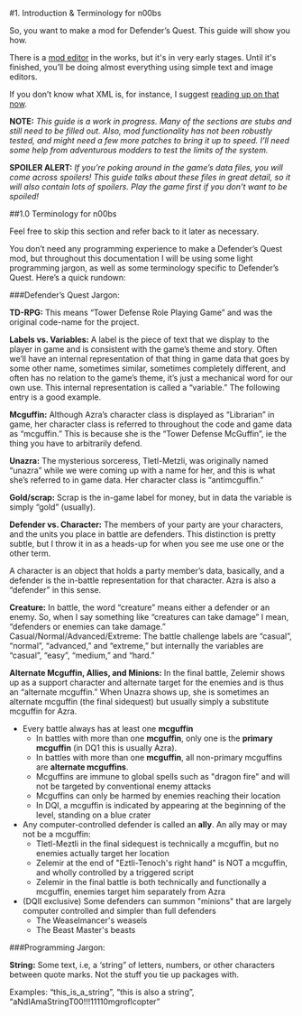 #1. Introduction & Terminology for n00bs

So, you want to make a mod for Defender’s Quest. This guide will show you how.

There is a [mod editor](https://github.com/Autoquark/dq1-unofficial-mod-editor) in the works, but it's in very early stages.
Until it's finished, you’ll be doing almost everything using simple text and image editors.

If you don’t know what XML is, for instance, I suggest [reading up on that now](https://steamcommunity.com/linkfilter/?url=http://en.wikipedia.org/wiki/XML).

**NOTE:**
*This guide is a work in progress. Many of the sections are stubs and still need to be filled out. Also, mod functionality has not been robustly tested, and might need a few more patches to bring it up to speed. I’ll need some help from adventurous modders to test the limits of the system.*

**SPOILER ALERT:**
*If you’re poking around in the game’s data files, you will come across spoilers! This guide talks about these files in great detail, so it will also contain lots of spoilers. Play the game first if you don’t want to be spoiled!*

##1.0 Terminology for n00bs

Feel free to skip this section and refer back to it later as necessary.

You don’t need any programming experience to make a Defender’s Quest mod, but throughout this documentation I will be using some light programming jargon, as well as some terminology specific to Defender’s Quest. Here’s a quick rundown:

###Defender’s Quest Jargon:

**TD-RPG:**
This means “Tower Defense Role Playing Game” and was the original code-name for the project.

**Labels vs. Variables:**
A label is the piece of text that we display to the player in game and is consistent with the game’s theme and story. Often we’ll have an internal representation of that thing in game data that goes by some other name, sometimes similar, sometimes completely different, and often has no relation to the game’s theme, it’s just a mechanical word for our own use. This internal representation is called a “variable.” The following entry is a good example.

**Mcguffin:**
Although Azra’s character class is displayed as “Librarian” in game, her character class is referred to throughout the code and game data as “mcguffin.” This is because she is the “Tower Defense McGuffin”, ie the thing you have to arbitrarily defend.

**Unazra:**
The mysterious sorceress, Tletl-Metzli, was originally named “unazra” while we were coming up with a name for her, and this is what she’s referred to in game data. Her character class is “antimcguffin.”

**Gold/scrap:**
Scrap is the in-game label for money, but in data the variable is simply “gold” (usually).

**Defender vs. Character:**
The members of your party are your characters, and the units you place in battle are defenders. This distinction is pretty subtle, but I throw it in as a heads-up for when you see me use one or the other term.

A character is an object that holds a party member’s data, basically, and a defender is the in-battle representation for that character. Azra is also a “defender” in this sense.

**Creature:**
In battle, the word “creature” means either a defender or an enemy. So, when I say something like “creatures can take damage” I mean, “defenders or enemies can take damage.”
Casual/Normal/Advanced/Extreme:
The battle challenge labels are “casual”, “normal”, “advanced,” and “extreme,” but internally the variables are “casual”, “easy”, “medium,” and “hard.”

**Alternate Mcguffin, Allies, and Minions:**
In the final battle, Zelemir shows up as a support character and alternate target for the enemies and is thus an “alternate mcguffin.” When Unazra shows up, she is sometimes an alternate mcguffin (the final sidequest) but usually simply a substitute mcguffin for Azra.

- Every battle always has at least one **mcguffin**
  - In battles with more than one **mcguffin**, only one is the **primary mcguffin** (in DQ1 this is usually Azra).
  - In battles with more than one **mcguffin**, all non-primary mcguffins are **alternate mcguffins**.
  - Mcguffins are immune to global spells such as "dragon fire" and will not be targeted by conventional enemy attacks
  - Mcguffins can only be harmed by enemies reaching their location
  - In DQI, a mcguffin is indicated by appearing at the beginning of the level, standing on a blue crater
- Any computer-controlled defender is called an **ally**. An ally may or may not be a mcguffin:
  - Tletl-Meztli in the final sidequest is technically a mcguffin, but no enemies actually target her location
  - Zelemir at the end of "Eztli-Tenoch's right hand" is NOT a mcguffin, and wholly controlled by a triggered script
  - Zelemir in the final battle is both technically and functionally a mcguffin, enemies target him separately from Azra
- (DQII exclusive) Some defenders can summon "minions" that are largely computer controlled and simpler than full defenders
  - The Weaselmancer's weasels
  - The Beast Master's beasts

###Programming Jargon:

**String:**
Some text, i.e, a ‘string” of letters, numbers, or other characters between quote marks. Not the stuff you tie up packages with.

Examples:
  “this_is_a_string”,
  “this is also a string”,
  “aNdIAmaStringT00!!!11110mgroflcopter”
